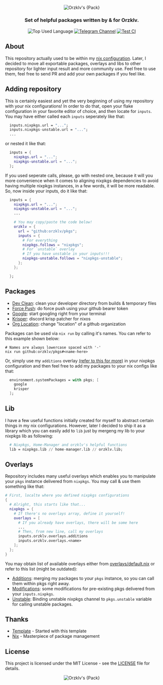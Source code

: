 <p align="center">
    <img src=".github/assets/header.png" alt="Orzklv's {Pack}">
</p>

<p align="center">
    <h3 align="center">Set of helpful packages written by & for Orzklv.</h3>
</p>

<p align="center">
    <img align="center" src="https://img.shields.io/github/languages/top/orzklv/pkgs?style=flat&logo=nixos&logoColor=ffffff&labelColor=242424&color=242424" alt="Top Used Language">
    <a href="https://t.me/orzklvb"><img align="center" src="https://img.shields.io/badge/Chat-grey?style=flat&logo=telegram&logoColor=ffffff&labelColor=242424&color=242424" alt="Telegram Channel"></a>
    <a href="https://github.com/orzklv/nix/actions/workflows/test.yml"><img align="center" src="https://img.shields.io/github/actions/workflow/status/orzklv/pkgs/test.yml?style=flat&logo=github&logoColor=ffffff&labelColor=242424&color=242424" alt="Test CI"></a>
</p>

## About

This repository actually used to be within my [nix configuration](https://github.com/orzklv/nix). Later, I decided to move all exportable packages, overlays and libs to other repository for lighter input result and more community use. Feel free to use them, feel free to send PR and add your own packages if you feel like.

## Adding repository

This is certainly easiest and yet the very beginning of using my repository with your nix configurations! In order to do that, open your flake configuration in your favorite editor of choice, and then locate for `inputs`. You may have either called each `inputs` seperately like that:

```nix
  inputs.nixpkgs.url = "...";
  inputs.nixpkgs-unstable.url = "...";
  ...
```

or nested it like that:

```nix
  inputs = {
    nixpkgs.url = "...";
    nixpkgs-unstable.url = "...";
  };
```

If you used seperate calls, please, go with nested one, because it will you more convenience when it comes to aligning nixpkgs dependencies to avoid having multiple nixpkgs instances, in a few words, it will be more readable. So, now inside your inputs, do it like that:

```nix
  inputs = {
    nixpkgs.url = "...";
    nixpkgs-unstable.url = "...";
    ...

    # You may copy/paste the code below!
    orzklv = {
      url = "github:orzklv/pkgs";
      inputs = {
        # For everything
        nixpkgs.follows = "nixpkgs";
        # For `unstable` overlay
        # If you have unstable in your inputs!!!
        nixpkgs-unstable.follows = "nixpkgs-unstable";
      };
    };

  };
```

## Packages

- [Dev Clean](./packages/dev-clean/default.nix): clean your developer directory from builds & temporary files
- [Force Push](./packages/force-push/default.nix): do force push using your github bearer token
- [Google](./packages/google/default.nix): start googling right from your terminal
- [Krisper](./packages/krisper/default.nix): discord krisp patcher for nixos
- [Org Location](./packages/org-location/default.nix): change "location" of a github organization

Packages can be used via `nix run` by calling it's names. You can refer to this example shown below:

```shell
# Names are always lowercase spaced with '-'
nix run github:orzklv/pkgs#<name-here>
```

Or, simply use my `additions` overlay [(refer to this for more)](#overlays) in your nixpkgs configuration and then feel free to add my packages to your nix configs like that:

```nix
  environment.systemPackages = with pkgs; [
    google
    krisper
  ];
```

## Lib

I have a few useful functions initially created for myself to abstract certain things in my nix configurations. However, later I decided to ship it as a library which you can easily add to `lib` just by mergeng my lib to your nixpkgs lib as following:

```nix
  # Nixpkgs, Home-Manager and orzklv's helpful functions
  lib = nixpkgs.lib // home-manager.lib // orzklv.lib;
```

## Overlays

Repository includes many useful overlays which enables you to manipulate your `pkgs` instance delivered from `nixpkgs`. You may call & use them something like that:

```nix
# First, localte where you defined nixpkgs configurations
{
  # Alright, this starts like that...
  nixpkgs = {
    # If there's no overlays array, define it yourself!
    overlays = [
      # If you already have overlays, there will be some here
      ...
      # Then, from new line, call my overlays
      inputs.orzklv.overlays.additions
      inputs.orzklv.overlays.<name>
    ];
  };
}
```

You may obtain list of available overlays either from [overlays/default.nix](./overlays/default.nix) or refer to this list (might be outdated):

- [Additions](./overlays/additions.nix): merging my packages to your `pkgs` instance, so you can call them within pkgs right away.
- [Modifications](./overlays/modifications.nix): some modifications for pre-existing pkgs delivered from your `inputs.nixpkgs`.
- [Unstable](./overlays/unstable.nix): Binding unstable nixpkgs channel to `pkgs.unstable` variable for calling unstable packages.

## Thanks

- [Template](https://github.com/xinux-org/templates) - Started with this template
- [Nix](https://nixos.org/) - Masterpiece of package management

## License

This project is licensed under the MIT License - see the [LICENSE](license) file for details.

<p align="center">
    <img src=".github/assets/footer.png" alt="Orzklv's {Pack}">
</p>
